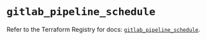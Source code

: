 # `gitlab_pipeline_schedule`

Refer to the Terraform Registry for docs: [`gitlab_pipeline_schedule`](https://registry.terraform.io/providers/gitlabhq/gitlab/18.1.1/docs/resources/pipeline_schedule).
